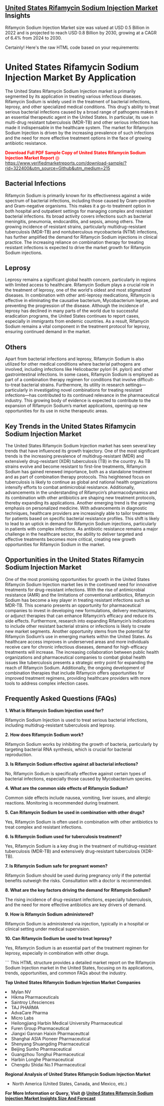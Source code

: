 <h2><a href="https://www.verifiedmarketreports.com/download-sample/?rid=322400&amp;utm_source=Github&amp;utm_medium=215" target="_blank">United States Rifamycin Sodium Injection Market</a> Insights</h2><p>Rifamycin Sodium Injection Market size was valued at USD 0.5 Billion in 2022 and is projected to reach USD 0.8 Billion by 2030, growing at a CAGR of 6.4% from 2024 to 2030.</p><p>Certainly! Here's the raw HTML code based on your requirements: <h1>United States Rifamycin Sodium Injection Market By Application</h1> <p>The United States Rifamycin Sodium Injection market is primarily segmented by its application in treating various infectious diseases. Rifamycin Sodium is widely used in the treatment of bacterial infections, leprosy, and other specialized medical conditions. This drug's ability to treat serious bacterial infections caused by a broad range of pathogens makes it an essential therapeutic agent in the United States. In particular, its use in multi-drug resistant tuberculosis (MDR-TB) and other serious infections has made it indispensable in the healthcare system. The market for Rifamycin Sodium Injection is driven by the increasing prevalence of such infections and the need for more effective treatment options in the face of growing antibiotic resistance. <p><span class=""><span style="color: #ff0000;"><strong>Download Full PDF Sample Copy of United States Rifamycin Sodium Injection Market Report</strong> @ </span><a href="https://www.verifiedmarketreports.com/download-sample/?rid=322400&amp;utm_source=Github&amp;utm_medium=215" target="_blank">https://www.verifiedmarketreports.com/download-sample/?rid=322400&amp;utm_source=Github&amp;utm_medium=215</a></span></p> </p> <h2>Bacterial Infections</h2> <p>Rifamycin Sodium is primarily known for its effectiveness against a wide spectrum of bacterial infections, including those caused by Gram-positive and Gram-negative organisms. This makes it a go-to treatment option in both hospital and outpatient settings for managing complex and resistant bacterial infections. Its broad activity covers infections such as bacterial meningitis, pneumonia, endocarditis, and sepsis, among others. The growing incidence of resistant strains, particularly multidrug-resistant tuberculosis (MDR-TB) and nontuberculous mycobacteria (NTM) infections, has further amplified the demand for Rifamycin Sodium injections in clinical practice. The increasing reliance on combination therapy for treating resistant infections is expected to drive the market growth for Rifamycin Sodium injections. </p> <h2>Leprosy</h2> <p>Leprosy remains a significant global health concern, particularly in regions with limited access to healthcare. Rifamycin Sodium plays a crucial role in the treatment of leprosy, one of the world's oldest and most stigmatized diseases. In combination with other anti-leprosy medications, Rifamycin is effective in eliminating the causative bacterium, Mycobacterium leprae, and preventing the progression of the disease. Although the incidence of leprosy has declined in many parts of the world due to successful eradication programs, the United States continues to report cases, especially in immigrants from endemic countries. As a result, Rifamycin Sodium remains a vital component in the treatment protocol for leprosy, ensuring continued demand in the market. </p> <h2>Others</h2> <p>Apart from bacterial infections and leprosy, Rifamycin Sodium is also utilized for other medical conditions where bacterial pathogens are involved, including infections like Helicobacter pylori (H. pylori) and other gastrointestinal infections. In some cases, Rifamycin Sodium is employed as part of a combination therapy regimen for conditions that involve difficult-to-treat bacterial strains. Furthermore, its utility in research settings—particularly in investigating novel combinations for treating resistant infections—has contributed to its continued relevance in the pharmaceutical industry. This growing body of evidence is expected to contribute to the expansion of Rifamycin Sodium’s market applications, opening up new opportunities for its use in niche therapeutic areas. </p> <h2>Key Trends in the United States Rifamycin Sodium Injection Market</h2> <p>The United States Rifamycin Sodium Injection market has seen several key trends that have influenced its growth trajectory. One of the most significant trends is the increasing prevalence of multidrug-resistant (MDR) and extensively drug-resistant (XDR) tuberculosis (TB) in the country. As TB strains evolve and become resistant to first-line treatments, Rifamycin Sodium has gained renewed importance, both as a standalone treatment and as part of combination therapy protocols. This heightened focus on tuberculosis is likely to continue as global and national health organizations intensify efforts to combat antimicrobial resistance. Additionally, advancements in the understanding of Rifamycin’s pharmacodynamics and its combination with other antibiotics are shaping new treatment protocols, thereby expanding its applications. Another emerging trend is the growing emphasis on personalized medicine. With advancements in diagnostic techniques, healthcare providers are increasingly able to tailor treatments for patients based on specific bacterial resistance profiles. This shift is likely to lead to an uptick in demand for Rifamycin Sodium injections, particularly in patients with complex infections. As antibiotic resistance remains a major challenge in the healthcare sector, the ability to deliver targeted and effective treatments becomes more critical, creating new growth opportunities for Rifamycin Sodium in the market. </p> <h2>Opportunities in the United States Rifamycin Sodium Injection Market</h2> <p>One of the most promising opportunities for growth in the United States Rifamycin Sodium Injection market lies in the continued need for innovative treatments for drug-resistant infections. With the rise of antimicrobial resistance (AMR) and the limitations of conventional antibiotics, Rifamycin Sodium has become a key player in treating resistant infections such as MDR-TB. This scenario presents an opportunity for pharmaceutical companies to invest in developing new formulations, delivery mechanisms, or adjunct therapies that can enhance Rifamycin’s efficacy and reduce its side effects. Furthermore, research into expanding Rifamycin’s indications to include other resistant bacterial strains or infections is likely to create new market segments. Another opportunity stems from the potential for Rifamycin Sodium’s use in emerging markets within the United States. As healthcare access improves in underserved areas and more individuals receive care for chronic infectious diseases, demand for high-efficacy treatments will increase. The increasing collaboration between public health organizations and pharmaceutical companies to combat global health issues like tuberculosis presents a strategic entry point for expanding the reach of Rifamycin Sodium. Additionally, the ongoing development of combination therapies that include Rifamycin offers opportunities for improved treatment regimens, providing healthcare providers with more tools to address complex infection cases. </p> <h2>Frequently Asked Questions (FAQs)</h2> <p><b>1. What is Rifamycin Sodium Injection used for?</b></p> <p>Rifamycin Sodium Injection is used to treat serious bacterial infections, including multidrug-resistant tuberculosis and leprosy.</p> <p><b>2. How does Rifamycin Sodium work?</b></p> <p>Rifamycin Sodium works by inhibiting the growth of bacteria, particularly by targeting bacterial RNA synthesis, which is crucial for bacterial reproduction.</p> <p><b>3. Is Rifamycin Sodium effective against all bacterial infections?</b></p> <p>No, Rifamycin Sodium is specifically effective against certain types of bacterial infections, especially those caused by Mycobacterium species.</p> <p><b>4. What are the common side effects of Rifamycin Sodium?</b></p> <p>Common side effects include nausea, vomiting, liver issues, and allergic reactions. Monitoring is recommended during treatment.</p> <p><b>5. Can Rifamycin Sodium be used in combination with other drugs?</b></p> <p>Yes, Rifamycin Sodium is often used in combination with other antibiotics to treat complex and resistant infections.</p> <p><b>6. Is Rifamycin Sodium used for tuberculosis treatment?</b></p> <p>Yes, Rifamycin Sodium is a key drug in the treatment of multidrug-resistant tuberculosis (MDR-TB) and extensively drug-resistant tuberculosis (XDR-TB).</p> <p><b>7. Is Rifamycin Sodium safe for pregnant women?</b></p> <p>Rifamycin Sodium should be used during pregnancy only if the potential benefits outweigh the risks. Consultation with a doctor is recommended.</p> <p><b>8. What are the key factors driving the demand for Rifamycin Sodium?</b></p> <p>The rising incidence of drug-resistant infections, especially tuberculosis, and the need for more effective antibiotics are key drivers of demand.</p> <p><b>9. How is Rifamycin Sodium administered?</b></p> <p>Rifamycin Sodium is administered via injection, typically in a hospital or clinical setting under medical supervision.</p> <p><b>10. Can Rifamycin Sodium be used to treat leprosy?</b></p> <p>Yes, Rifamycin Sodium is an essential part of the treatment regimen for leprosy, especially in combination with other drugs.</p> ``` This HTML structure provides a detailed market report on the Rifamycin Sodium Injection market in the United States, focusing on its applications, trends, opportunities, and common FAQs about the industry.</p><p><strong>Top United States Rifamycin Sodium Injection Market Companies</strong></p><div data-test-id=""><p><li>Mylan NV</li><li> Hikma Pharmaceuticals</li><li> Saintroy Lifesciences</li><li> TAJ PHARMA</li><li> AdvaCare Pharma</li><li> Micro Labs</li><li> Heilongjiang Harbin Medical University Pharmaceutical</li><li> Furen Group Pharmaceutical</li><li> Jiangxi Gannan Haixin Pharmaceuttcal</li><li> Shanghai ASIA Pioneer Pharmaceutical</li><li> Shenyang Shuangding Pharmaceutical</li><li> Beijing Sunho Pharmaceutical</li><li> Guangzhou Tonghui Pharmaceutical</li><li> Harbin Longhe Pharmaceutical</li><li> Chengdu Shidai No.1 Pharmaceutical</li></p><div><strong>Regional Analysis of&nbsp;United States Rifamycin Sodium Injection Market</strong></div><ul><li dir="ltr"><p dir="ltr">North America&nbsp;(United States, Canada, and Mexico, etc.)</p></li></ul><p><strong>For More Information or Query, Visit @&nbsp;</strong><strong><a href="https://www.verifiedmarketreports.com/product/rifamycin-sodium-injection-market/?utm_source=Github&amp;utm_medium=215" target="_blank">United States Rifamycin Sodium Injection Market Insights Size And Forecast</a></strong></p></div>
